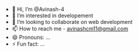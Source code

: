 - 👋 Hi, I’m @Avinash-4
- 👀 I’m interested in developement
- 💞️ I’m looking to collaborate on web development
- 📫 How to reach me - avinashcm11@gmail.com
- 😄 Pronouns: ...
- ⚡ Fun fact: ...

<!---
Avinash-4/Avinash-4 is a ✨ special ✨ repository because its `README.md` (this file) appears on your GitHub profile.
You can click the Preview link to take a look at your changes.
--->
